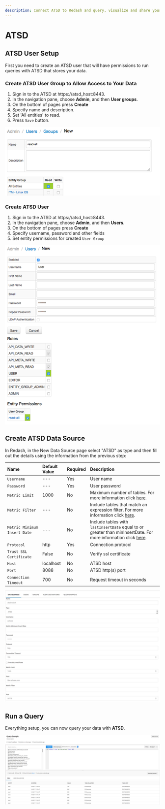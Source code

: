 ```yaml
---
description: Connect ATSD to Redash and query, visualize and share your data in moments.
---
```



# ATSD

## ATSD User Setup

First you need to create an ATSD user that will have permissions to run queries with ATSD that stores your data.

### Create ATSD User Group to Allow Access to Your Data

1. Sign in to the ATSD at https://atsd_host:8443.
2. In the navigation pane, choose **Admin**, and then **User groups**.
3. On the bottom of pages press **Create**
4. Specify name and description.
5. Set 'All entities' to read.  
6. Press `Save` button.

![](../assets/atsd_user_group.png)

### Create ATSD User 

1. Sign in to the ATSD at https://atsd_host:8443.
2. In the navigation pane, choose **Admin**, and then **Users**.
3. On the bottom of pages press **Create**
4. Specify username, password and other fields
5.  Set entity permissions for created `User Group`

![](../assets/atsd_user.png)


## Create ATSD Data Source

In Redash, in the New Data Source page select "ATSD" as type and then fill out the details using the information from the previous step:

| **Name** | **Default Value** | **Required** | **Description** |
|:---|:---|:---|:---|
| `Username` | --- | Yes | User name |
| `Password` | --- | Yes |User password |
| `Metric Limit` | 1000 | No | Maximum number of tables. For more information click [here](https://github.com/axibase/atsd-docs/blob/master/api/meta/metric/list.md#query-parameters).|
| `Metric Filter` | --- | No | Include tables that match an expression filter. For more information click [here](https://github.com/axibase/atsd-docs/blob/master/api/meta/metric/list.md#query-parameters). |
| `Metric Minimum Insert Date` | --- | No | Include tables with `lastInsertDate` equal to or greater than minInsertDate. For more information click [here](https://github.com/axibase/atsd-docs/blob/master/api/meta/metric/list.md#query-parameters). |
| `Protocol` | http | Yes | Connection protocol |
| `Trust SSL Certificate ` | False | No |  Verify ssl certificate |
| `Host` | localhost | No | ATSD host|
| `Port` | 8088 | No | ATSD http(s) port|
| `Connection Timeout` | 700 | No | Request timeout in seconds |


![](../assets/atsd_datasource.jpg)


## Run a Query

Everything setup, you can now query your data with **ATSD**.

![](../assets/atsd_query.jpg)